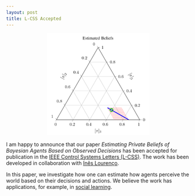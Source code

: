 ```yaml
---
layout: post
title: L-CSS Accepted
---
```

<p align="center">
    <img width="280" src="../img/inverse_belief.png">
</p>

I am happy to announce that our paper *Estimating Private Beliefs of Bayesian Agents Based
on Observed Decisions* has been accepted for publication in the [IEEE Control Systems
Letters (L-CSS)](http://ieee-cssletters.dei.unipd.it/index.php). The work has been
developed in collaboration with [Inês Lourenço](https://www.kth.se/profile/ineslo).

In this paper, we investigate how one can estimate how agents perceive the world based on
their decisions and actions. We believe the work has applications, for example, in [social
learning](https://en.wikipedia.org/wiki/Social_learning_theory).
